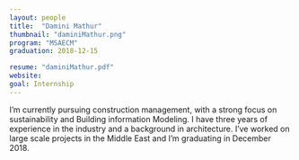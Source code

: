 ```yaml
---
layout: people
title:  "Damini Mathur"
thumbnail: "daminiMathur.png"
program: "MSAECM"
graduation: 2018-12-15

resume: "daminiMathur.pdf"
website:
goal: Internship 
---
```


I’m currently pursuing construction management, with a strong focus on sustainability and Building information Modeling. I have three years of experience in the industry and a background in architecture. I’ve worked on large scale projects in the Middle East and I’m graduating in December 2018. 